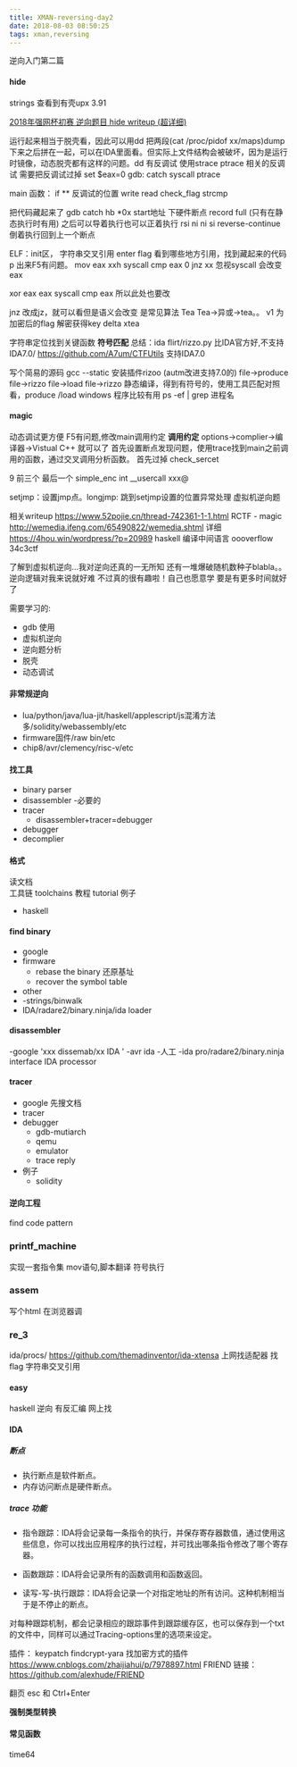 ```yaml
---
title: XMAN-reversing-day2
date: 2018-08-03 08:50:25
tags: xman,reversing
---
```

逆向入门第二篇
<!-- more --> 
#### hide
strings 查看到有壳upx 3.91


[2018年强网杯初赛 逆向题目 hide writeup (超详细)](https://blog.csdn.net/buaaqqq2015/article/details/79736026)

运行起来相当于脱壳看，因此可以用dd 把两段(cat /proc/pidof xx/maps)dump下来之后拼在一起，可以在IDA里面看。但实际上文件结构会被破坏，因为是运行时镜像，动态脱壳都有这样的问题。dd 
有反调试 
使用strace
ptrace 相关的反调试 
需要把反调试过掉
set $eax=0
gdb:
catch syscall ptrace 


main 函数：
 if ** 反调试的位置
 write
 read
 check_flag strcmp

 把代码藏起来了
 gdb 
 catch
 hb *0x start地址 下硬件断点
 record full (只有在静态执行时有用) 之后可以导着执行也可以正着执行
 rsi 
 ni
 ni
si 
reverse-continue 倒着执行回到上一个断点

ELF：init区，
字符串交叉引用 enter flag 看到哪些地方引用，找到藏起来的代码
p 出来F5有问题。
mov eax xxh
syscall
cmp eax 0
jnz xx
忽视syscall 会改变eax

xor eax eax
syscall 
cmp eax
所以此处也要改

jnz 改成jz，就可以看但是语义会改变
是常见算法 Tea 
Tea->异或->tea。。
v1 为加密后的flag
解密获得key  delta xtea

字符串定位找到关键函数
**符号匹配**
总结：ida flirt/rizzo.py 比IDA官方好,不支持IDA7.0/ https://github.com/A7um/CTFUtils 支持IDA7.0

写个简易的源码
gcc --static 
安装插件rizoo (autm改进支持7.0的)
file->produce file->rizzo
file->load file->rizzo
静态编译，得到有符号的，使用工具匹配对照看，produce /load 
windows 程序比较有用
ps -ef | grep 进程名

#### magic 
动态调试更方便
F5有问题,修改main调用约定
**调用约定**
options->complier->编译器->Vistual C++ 就可以了
首先设置断点发现问题，使用trace找到main之前调用的函数，通过交叉调用分析函数。
首先过掉 check_sercet



9 
前三个
最后一个
simple_enc
int __usercall xxx@<rax>

setjmp：设置jmp点。longjmp: 跳到setjmp设置的位置异常处理 
虚拟机逆向题

相关writeup
https://www.52pojie.cn/thread-742361-1-1.html  RCTF - magic
http://wemedia.ifeng.com/65490822/wemedia.shtml 详细
https://4hou.win/wordpress/?p=20989 
haskell 编译中间语言
oooverflow 
34c3ctf

了解到虚拟机逆向...我对逆向还真的一无所知
还有一堆爆破随机数种子blabla。。逆向逻辑对我来说就好难
不过真的很有趣啦！自己也愿意学 要是有更多时间就好了


需要学习的:
- gdb 使用
- 虚拟机逆向
- 逆向题分析
- 脱壳
- 动态调试

#### 非常规逆向
- lua/python/java/lua-jit/haskell/applescript/js混淆方法多/solidity/webassembly/etc
- firmware固件/raw bin/etc
- chip8/avr/clemency/risc-v/etc

#### 找工具
- binary parser
- disassembler 
    -必要的
- tracer
    - disassembler+tracer=debugger
- debugger
- decomplier

#### 格式
读文档  
工具链 toolchains
教程 tutorial
例子 
 - haskell


#### find binary
- google
- firmware
    + rebase the binary 还原基址
    + recover the symbol table 
- other
-  -strings/binwalk
-  IDA/radare2/binary.ninja/ida loader

#### disassembler
-google 'xxx dissemab/xx IDA '
    -avr ida
-人工
-ida pro/radare2/binary.ninja interface
    IDA processor

#### tracer
- google 先搜文档
- tracer
- debugger
    -  gdb-mutiarch
    -  qemu
    -  emulator
    -  trace reply
- 例子
    - solidity

#### 逆向工程
find code pattern

### printf_machine
实现一套指令集
mov语句,脚本翻译
符号执行 

### assem
写个html 在浏览器调

### re_3
ida/procs/
https://github.com/themadinventor/ida-xtensa 
上网找适配器
找flag 字符串交叉引用

#### easy
haskell 逆向
有反汇编 网上找

#### IDA 
#####  断点
* 执行断点是软件断点。 
* 内存访问断点是硬件断点。

##### trace 功能


- 指令跟踪：IDA将会记录每一条指令的执行，并保存寄存器数值，通过使用这些信息，你可以找出应用程序的执行过程，并可找出哪条指令修改了哪个寄存器。

- 函数跟踪：IDA将会记录所有的函数调用和函数返回。

- 读写-写-执行跟踪：IDA将会记录一个对指定地址的所有访问。这种机制相当于是不停止的断点。

对每种跟踪机制，都会记录相应的跟踪事件到跟踪缓存区，也可以保存到一个txt的文件中，同样可以通过Tracing-options里的选项来设定。

插件：
keypatch
findcrypt-yara 找加密方式的插件 https://www.cnblogs.com/zhaijiahui/p/7978897.html
FRIEND 链接：https://github.com/alexhude/FRIEND

 翻页 esc 和 Ctrl+Enter 

**强制类型转换**
#### 常见函数
time64

